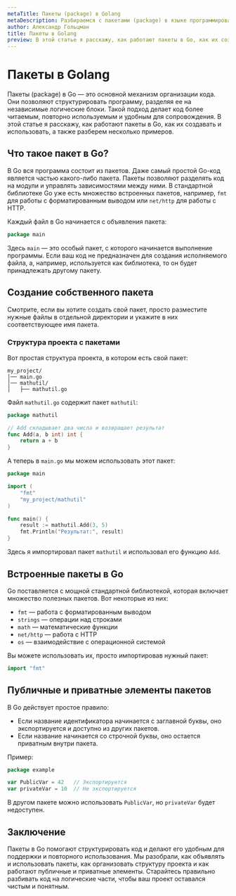 ```yaml
---
metaTitle: Пакеты (package) в Golang
metaDescription: Разбираемся с пакетами (package) в языке программирования Go (Golang).
author: Александр Гольцман
title: Пакеты в Golang
preview: В этой статье я расскажу, как работают пакеты в Go, как их создавать и использовать, а также разберем несколько примеров.
---
```


# **Пакеты в Golang**

Пакеты (package) в Go — это основной механизм организации кода. Они позволяют структурировать программу, разделяя ее на независимые логические блоки. Такой подход делает код более читаемым, повторно используемым и удобным для сопровождения. В этой статье я расскажу, как работают пакеты в Go, как их создавать и использовать, а также разберем несколько примеров.

## **Что такое пакет в Go?**

В Go вся программа состоит из пакетов. Даже самый простой Go-код является частью какого-либо пакета. Пакеты позволяют разделять код на модули и управлять зависимостями между ними. В стандартной библиотеке Go уже есть множество встроенных пакетов, например, `fmt` для работы с форматированным выводом или `net/http` для работы с HTTP.

Каждый файл в Go начинается с объявления пакета:

```go
package main
```

Здесь `main` — это особый пакет, с которого начинается выполнение программы. Если ваш код не предназначен для создания исполняемого файла, а, например, используется как библиотека, то он будет принадлежать другому пакету.

## **Создание собственного пакета**

Смотрите, если вы хотите создать свой пакет, просто разместите нужные файлы в отдельной директории и укажите в них соответствующее имя пакета.

### **Структура проекта с пакетами**

Вот простая структура проекта, в котором есть свой пакет:

```
my_project/
│── main.go
│── mathutil/
│   ├── mathutil.go
```

Файл `mathutil.go` содержит пакет `mathutil`:

```go
package mathutil

// Add складывает два числа и возвращает результат
func Add(a, b int) int {
    return a + b
}
```

А теперь в `main.go` мы можем использовать этот пакет:

```go
package main

import (
    "fmt"
    "my_project/mathutil"
)

func main() {
    result := mathutil.Add(3, 5)
    fmt.Println("Результат:", result)
}
```

Здесь я импортировал пакет `mathutil` и использовал его функцию `Add`.

## **Встроенные пакеты в Go**

Go поставляется с мощной стандартной библиотекой, которая включает множество полезных пакетов. Вот некоторые из них:

- `fmt` — работа с форматированным выводом
- `strings` — операции над строками
- `math` — математические функции
- `net/http` — работа с HTTP
- `os` — взаимодействие с операционной системой

Вы можете использовать их, просто импортировав нужный пакет:

```go
import "fmt"
```

## **Публичные и приватные элементы пакетов**

В Go действует простое правило:

- Если название идентификатора начинается с заглавной буквы, оно экспортируется и доступно из других пакетов.
- Если название начинается со строчной буквы, оно остается приватным внутри пакета.

Пример:

```go
package example

var PublicVar = 42   // Экспортируется
var privateVar = 10  // Не экспортируется
```

В другом пакете можно использовать `PublicVar`, но `privateVar` будет недоступен.

## **Заключение**

Пакеты в Go помогают структурировать код и делают его удобным для поддержки и повторного использования. Мы разобрали, как объявлять и использовать пакеты, как организовать структуру проекта и как работают публичные и приватные элементы. Старайтесь правильно разбивать код на логические части, чтобы ваш проект оставался чистым и понятным.
